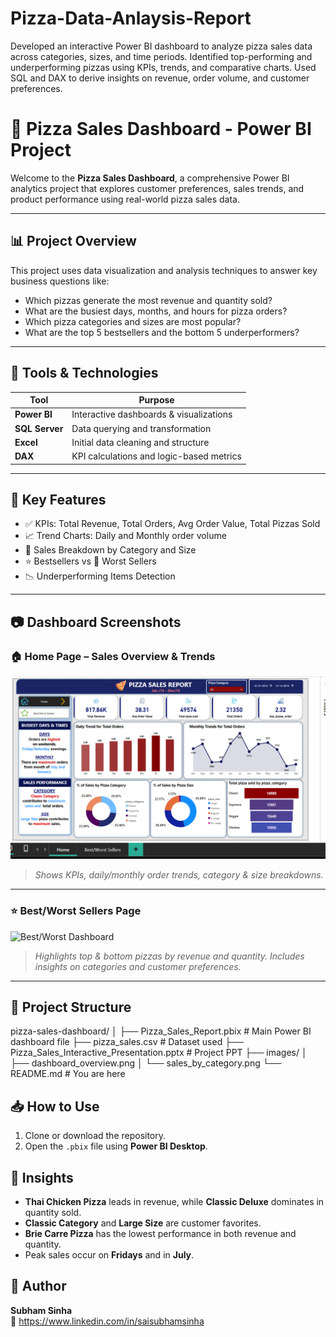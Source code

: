# Pizza-Data-Anlaysis-Report
Developed an interactive Power BI dashboard to analyze pizza sales data across categories, sizes, and time periods. Identified top-performing and underperforming pizzas using KPIs, trends, and comparative charts. Used SQL and DAX to derive insights on revenue, order volume, and customer preferences.


# 🍕 Pizza Sales Dashboard - Power BI Project

Welcome to the **Pizza Sales Dashboard**, a comprehensive Power BI analytics project that explores customer preferences, sales trends, and product performance using real-world pizza sales data.

---

## 📊 Project Overview

This project uses data visualization and analysis techniques to answer key business questions like:

- Which pizzas generate the most revenue and quantity sold?
- What are the busiest days, months, and hours for pizza orders?
- Which pizza categories and sizes are most popular?
- What are the top 5 bestsellers and the bottom 5 underperformers?

---

## 🧰 Tools & Technologies

| Tool        | Purpose                                 |
|-------------|------------------------------------------|
| **Power BI** | Interactive dashboards & visualizations |
| **SQL Server** | Data querying and transformation      |
| **Excel**     | Initial data cleaning and structure    |
| **DAX**       | KPI calculations and logic-based metrics |

---

## 📌 Key Features

- ✅ KPIs: Total Revenue, Total Orders, Avg Order Value, Total Pizzas Sold
- 📈 Trend Charts: Daily and Monthly order volume
- 🍕 Sales Breakdown by Category and Size
- ⭐ Bestsellers vs 🚫 Worst Sellers
- 📉 Underperforming Items Detection

---
## 📷 Dashboard Screenshots

### 🏠 Home Page – Sales Overview & Trends

![Home Dashboard](https://github.com/ss1031998/Pizza-Data-Anlaysis-Report/blob/main/home_dashboard.png?raw=true)

> *Shows KPIs, daily/monthly order trends, category & size breakdowns.*

---

### ⭐ Best/Worst Sellers Page

![Best/Worst Dashboard](https://github.com/ss1031998/Pizza-Data-Anlaysis-Report/blob/main/best_worst_dashboard.png?raw=true)

> *Highlights top & bottom pizzas by revenue and quantity. Includes insights on categories and customer preferences.*

---


## 📂 Project Structure

pizza-sales-dashboard/
│
├── Pizza_Sales_Report.pbix # Main Power BI dashboard file
├── pizza_sales.csv # Dataset used
├── Pizza_Sales_Interactive_Presentation.pptx # Project PPT
├── images/
│ ├── dashboard_overview.png
│ └── sales_by_category.png
└── README.md # You are here


## 📥 How to Use

1. Clone or download the repository.
2. Open the `.pbix` file using **Power BI Desktop**.

## 📢 Insights

- **Thai Chicken Pizza** leads in revenue, while **Classic Deluxe** dominates in quantity sold.
- **Classic Category** and **Large Size** are customer favorites.
- **Brie Carre Pizza** has the lowest performance in both revenue and quantity.
- Peak sales occur on **Fridays** and in **July**.

## 📌 Author

**Subham Sinha**  
📧 https://www.linkedin.com/in/saisubhamsinha
